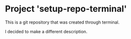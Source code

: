 # Project 'setup-repo-terminal'

This is a git repository that was created through terminal.

I decided to make a different description. 
